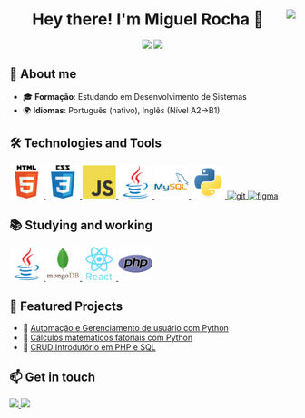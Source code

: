 
<h1 align="center"> Hey there! I'm Miguel Rocha 👋 
<img align="right" src="https://visitor-badge.laobi.icu/badge?page_id=miguelrochaxavier.miguelrochaxavier" />
</h1>

<div align="center">
<img loading="lazy" height="180em" src="https://github-readme-stats.vercel.app/api/top-langs/?username=miguelrochaxavier&layout=compact&langs_count=7&theme=dracula"/>
<img loading="lazy" height="180em" src="https://github-readme-stats.vercel.app/api?username=miguelrochaxavier&show_icons=true&theme=dracula&include_all_commits=true&count_private=true"/>
</div>

## 🚀 About me

- 🎓 **Formação**: Estudando em Desenvolvimento de Sistemas 
- 🌍 **Idiomas**: Português (nativo), Inglês (Nível A2->B1)

## 🛠️ Technologies and Tools
<p>
 <a href="https://www.w3.org/html/" target="_blank" rel="noreferrer"> <img src="https://raw.githubusercontent.com/devicons/devicon/master/icons/html5/html5-original-wordmark.svg" alt="html5" width="60" height="60"/> </a> 
 <a href="https://www.w3schools.com/css/" target="_blank" rel="noreferrer"><img src="https://raw.githubusercontent.com/devicons/devicon/master/icons/css3/css3-original-wordmark.svg" alt="css3" width="60" height="60"/> </a> 
 <a href="https://developer.mozilla.org/en-US/docs/Web/JavaScript" target="_blank" rel="noreferrer"><img src="https://raw.githubusercontent.com/devicons/devicon/master/icons/javascript/javascript-original.svg" alt="javascript" width="60" height="60"/> </a> 
 <a href="https://www.java.com" target="_blank" rel="noreferrer"><img src="https://raw.githubusercontent.com/devicons/devicon/master/icons/java/java-original.svg" alt="java" width="60" height="60"/> </a> 
 <a href="https://www.mysql.com/" target="_blank" rel="noreferrer"><img src="https://raw.githubusercontent.com/devicons/devicon/master/icons/mysql/mysql-original-wordmark.svg" alt="mysql" width="60" height="60"/> </a> 
 <a href="https://www.python.org" target="_blank" rel="noreferrer"><img src="https://raw.githubusercontent.com/devicons/devicon/master/icons/python/python-original.svg" alt="python" width="60" height="60"/> </a>
 <a href="https://git-scm.com/" target="_blank" rel="noreferrer"><img src="https://www.vectorlogo.zone/logos/git-scm/git-scm-icon.svg" alt="git" width="60" height="60"/> </a> 
 <a href="https://www.figma.com/" target="_blank" rel="noreferrer"><img src="https://www.vectorlogo.zone/logos/figma/figma-icon.svg" alt="figma" width="60" height="60"/> </a> 
</p>

## 📚 Studying and working
<p>
  <a href="https://www.java.com" target="blank" rel="noreferrer"><img src="https://raw.githubusercontent.com/devicons/devicon/master/icons/java/java-original.svg" alt="java" width="60" height="60"/> </a> 
  <a href="https://www.mongodb.com/" target="blank" rel="noreferrer"><img src="https://raw.githubusercontent.com/devicons/devicon/master/icons/mongodb/mongodb-original-wordmark.svg" alt="mongodb" width="60" height="60"/> </a> 
  <a href="https://reactjs.org/" target="blank" rel="noreferrer"><img src="https://raw.githubusercontent.com/devicons/devicon/master/icons/react/react-original-wordmark.svg" alt="react" width="60" height="60"/> </a>
  <a href="https://www.php.net" target="blank" rel="noreferrer"><img src="https://raw.githubusercontent.com/devicons/devicon/master/icons/php/php-original.svg" alt="php" width="60" height="60"/> </a> 
</p>

## 📂 Featured Projects
- 🔹 [Automação e Gerenciamento de usuário com Python](https://github.com/miguelrochaxavier/automacao-gerencimentousuarios)
- 🔹 [Cálculos matemáticos fatoriais com Python](https://github.com/miguelrochaxavier/fatorial-python)
- 🔹 [CRUD Introdutório em PHP e SQL](https://github.com/miguelrochaxavier/cadastro_usuarios)


## 📫 Get in touch
<p>
  <a href="https://www.linkedin.com/in/miguel-rocha-xavier-903a972a2/" target="_blank">
    <img src="https://img.shields.io/badge/LinkedIn-blue?style=for-the-badge&logo=linkedin&logoColor=white">
  </a>
  <a href="miguellrochaxavier@gmail.com">
    <img src="https://img.shields.io/badge/Email-D14836?style=for-the-badge&logo=gmail&logoColor=white">
  </a>
